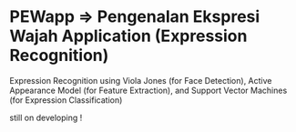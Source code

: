 # PEWapp => Pengenalan Ekspresi Wajah Application (Expression Recognition)
Expression Recognition using Viola Jones (for Face Detection), Active Appearance Model (for Feature Extraction), and Support Vector Machines (for Expression Classification)

still on developing !
